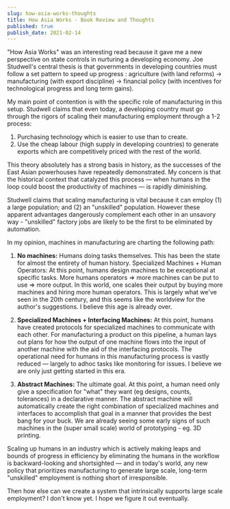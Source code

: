 ```yaml
---
slug: how-asia-works-thoughts
title: How Asia Works - Book Review and Thoughts
published: true
publish_date: 2021-02-14
---
```


"How Asia Works"  was an interesting read because it gave me a new perspective on state controls in nurturing a developing economy. Joe Studwell's central thesis is that governments in developing countries must follow a set pattern to speed up progress : agriculture (with land reforms) → manufacturing (with export discipline) → financial policy (with incentives for technological progress and long term gains).

My main point of contention is with the specific role of manufacturing in this setup. Studwell claims that even today, a developing country must go through the rigors of scaling their manufacturing employment through a 1-2 process:

1. Purchasing technology which is easier to use than to create.    
2. Use the cheap labour (high supply in developing countries) to generate exports which are competitively priced with the rest of the world.

This theory absolutely has a strong basis in history, as the successes of the East Asian powerhouses have repeatedly demonstrated. My concern is that the historical context that catalyzed this process — when humans in the loop could boost the productivity of machines — is rapidly diminishing.

Studwell claims that scaling manufacturing is vital because it can employ (1) a large population; and (2) an "unskilled" population. However these apparent advantages dangerously complement each other in an unsavory way - "unskilled" factory jobs are likely to be the first to be eliminated by automation.

In my opinion, machines in manufacturing are charting the following path:

1. **No machines:** Humans doing tasks themselves. This has been the state for almost the entirety of human history.
Specialized Machines + Human Operators: At this point, humans design machines to be exceptional at specific tasks. More humans operators ⇒ more machines can be put to use ⇒ more output. In this world, one scales their output by buying more machines and hiring more human operators. This is largely what we've seen in the 20th century, and this seems like the worldview for the author's suggestions. I believe this age is already over.

2. **Specialized Machines + Interfacing Machines:** At this point, humans have created protocols for specialized machines to communicate with each other. For manufacturing a product on this pipeline, a human lays out plans for how the output of one machine flows into the input of another machine with the aid of the interfacing protocols. The operational need for humans in this manufacturing process is vastly reduced — largely to adhoc tasks like monitoring for issues. I believe we are only just getting started in this era.

3. **Abstract Machines:** The ultimate goal. At this point, a human need only give a specification for "what" they want (eg designs, counts, tolerances) in a declarative manner. The abstract machine will automatically create the right combination of specialized machines and interfaces to accomplish that goal in a manner that provides the best bang for your buck. We are already seeing some early signs of such machines in the (super small scale) world of prototyping - eg. 3D printing.

Scaling up humans in an industry which is actively making leaps and bounds of progress in efficiency by eliminating the humans in the workflow is backward-looking and shortsighted — and in today's world, any new policy that prioritizes manufacturing to generate large scale, long-term "unskilled" employment is nothing short of irresponsible.

Then how else can we create a system that intrinsically supports large scale employment? I don't know yet. I hope we figure it out eventually.
